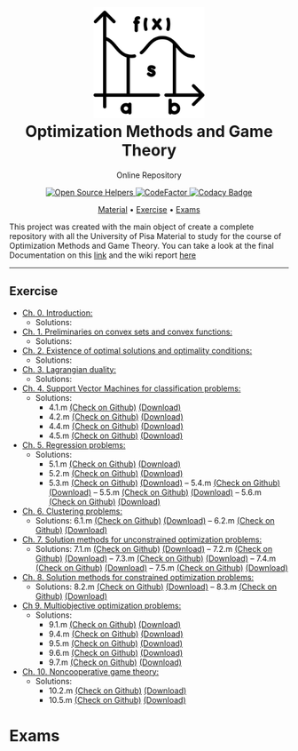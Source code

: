 <h1 align="center">
  <br>
  <a href="https://github.com/MarshaGomez/Optimization-Methods-Matlab/wiki"><img src="https://github.com/MarshaGomez/Optimization-Methods-Matlab/blob/master/Practice/img/math.png" alt="Optimization" width="200"></a>
  <br>
  Optimization Methods and Game Theory
  <br>
</h1>

<p align="center">Online Repository</p>

<p align="center">
  <a href="https://www.codetriage.com/MarshaGomez/Optimization-Methods-Matlab">
    <img src="https://www.codetriage.com/marshagomez/optimization-methods-matlab/badges/users.svg"
         alt="Open Source Helpers">
  </a>
  <a href="https://www.codefactor.io/repository/github/marshagomez/Optimization-Methods-Matlab">
    <img src="https://www.codefactor.io/repository/github/marshagomez/Optimization-Methods-Matlab/badge"
         alt="CodeFactor">
  </a>

  <a href="https://app.codacy.com/gh/MarshaGomez/Optimization-Methods-Matlab/dashboard?utm_source=gh&utm_medium=referral&utm_content=&utm_campaign=Badge_grade">
    <img src="https://app.codacy.com/project/badge/Grade/64f33fe850e245589fa312f240189341"
         alt="Codacy Badge">
  </a>
</p>

<p align="center">
  <a href="#Material">Material</a> •
  <a href="#Exercise">Exercise</a> •
  <a href="#Exams">Exams</a> 
</p>

This project was created with the main object of create a complete repository with all the University of Pisa Material to study for the course of Optimization Methods and Game Theory. You can take a look at the final Documentation on this [link]() and the wiki report [here]()

- - - -
## Exercise 
*   [Ch. 0. Introduction:](https://github.com/MarshaGomez/Optimization-Methods-Matlab/tree/master/Material/0-introduction.pdf)
    *   Solutions:
*   [Ch. 1. Preliminaries on convex sets and convex functions:](https://github.com/MarshaGomez/Optimization-Methods-Matlab/tree/master/Material/1-convexity.pdf)
    *   Solutions:
*   [Ch. 2. Existence of optimal solutions and optimality conditions:](https://github.com/MarshaGomez/Optimization-Methods-Matlab/tree/master/Material/2-existence_optimality.pdf)
    *   Solutions:
*   [Ch. 3. Lagrangian duality:](https://github.com/MarshaGomez/Optimization-Methods-Matlab/tree/master/Material/3-duality.pdf)
    *   Solutions:
*   [Ch. 4. Support Vector Machines for classification problems:](https://github.com/MarshaGomez/Optimization-Methods-Matlab/tree/master/Material/4-classification.pdf)
    *   Solutions: 
        *   4.1.m [(Check on Github)](https://github.com/MarshaGomez/Optimization-Methods-Matlab/wiki/4.-Support-Vector-Machines-for-classification-problems#41-linear-programming-primal-model) [(Download)](https://github.com/MarshaGomez/Optimization-Methods-Matlab/raw/master/Practice/Chapter%204/Exercise_4_1.mlx) 
        *   4.2.m [(Check on Github)](https://github.com/MarshaGomez/Optimization-Methods-Matlab/wiki/4.-Support-Vector-Machines-for-classification-problems#42-linear-programming-dual-model) [(Download)](https://github.com/MarshaGomez/Optimization-Methods-Matlab/raw/master/Practice/Chapter%204/Exercise_4_2.mlx)
        *   4.4.m [(Check on Github)](https://github.com/MarshaGomez/Optimization-Methods-Matlab/wiki/4.-Support-Vector-Machines-for-classification-problems#44-linear-programming-dual-model-soft-margins) [(Download)](https://github.com/MarshaGomez/Optimization-Methods-Matlab/raw/master/Practice/Chapter%204/Exercise_4_4.mlx)
        *   4.5.m [(Check on Github)](https://github.com/MarshaGomez/Optimization-Methods-Matlab/wiki/4.-Support-Vector-Machines-for-classification-problems#45-nonlinear-programming-dual-model) [(Download)](https://github.com/MarshaGomez/Optimization-Methods-Matlab/raw/master/Practice/Chapter%204/Exercise_4_5.mlx)
*   [Ch. 5. Regression problems:](https://github.com/MarshaGomez/Optimization-Methods-Matlab/tree/master/Material/5-regression.pdf)
    *   Solutions: 
        *   5.1.m [(Check on Github)](https://github.com/MarshaGomez/Optimization-Methods-Matlab/wiki/5.-Regression-problems#51-polynomial-regression) [(Download)](https://github.com/MarshaGomez/Optimization-Methods-Matlab/raw/master/Practice/Chapter%205/Exercise_5_1.mlx)
        *   5.2.m [(Check on Github)](https://github.com/MarshaGomez/Optimization-Methods-Matlab/wiki/5.-Regression-problems#52-polynomial-regression-linear-epsilon-support-vector-regression) [(Download)](https://github.com/MarshaGomez/Optimization-Methods-Matlab/raw/master/Practice/Chapter%205/Exercise_5_2.mlx)
        *   5.3.m [(Check on Github)](https://github.com/MarshaGomez/Optimization-Methods-Matlab/wiki/5.-Regression-problems#53-linear-svm-with-slack-variables) [(Download)](https://github.com/MarshaGomez/Optimization-Methods-Matlab/raw/master/Practice/Chapter%205/Exercise_5_3.mlx) – 5.4.m [(Check on Github)](https://github.com/MarshaGomez/Optimization-Methods-Matlab/tree/master/Practice/Chapter%205#) [(Download)](https://github.com/MarshaGomez/Optimization-Methods-Matlab/raw/master/Practice/Chapter%205/Exercise_5_4.mlx) – 5.5.m [(Check on Github)](https://github.com/MarshaGomez/Optimization-Methods-Matlab/tree/master/Practice/Chapter%205#) [(Download)](https://github.com/MarshaGomez/Optimization-Methods-Matlab/raw/master/Practice/Chapter%205/Exercise_5_5.mlx) – 5.6.m [(Check on Github)](https://github.com/MarshaGomez/Optimization-Methods-Matlab/tree/master/Practice/Chapter%205#) [(Download)](https://github.com/MarshaGomez/Optimization-Methods-Matlab/raw/master/Practice/Chapter%205/Exercise_5_6.mlx)
*   [Ch. 6. Clustering problems:](https://github.com/MarshaGomez/Optimization-Methods-Matlab/tree/master/Material/6-clustering.pdf)
    *   Solutions: 6.1.m [(Check on Github)](https://github.com/MarshaGomez/Optimization-Methods-Matlab/tree/master/Practice/Chapter%206#) [(Download)](https://github.com/MarshaGomez/Optimization-Methods-Matlab/raw/master/Practice/Chapter%206/Exercise_6_1.mlx) – 6.2.m [(Check on Github)](https://github.com/MarshaGomez/Optimization-Methods-Matlab/tree/master/Practice/Chapter%206#) [(Download)](https://github.com/MarshaGomez/Optimization-Methods-Matlab/raw/master/Practice/Chapter%206/Exercise_6_2.mlx)
*   [Ch. 7. Solution methods for unconstrained optimization problems:](https://github.com/MarshaGomez/Optimization-Methods-Matlab/tree/master/Material/7-methods_uncon_opt.pdf)
    *   Solutions: 7.1.m [(Check on Github)](https://github.com/MarshaGomez/Optimization-Methods-Matlab/tree/master/Practice/Chapter%207#) [(Download)](https://github.com/MarshaGomez/Optimization-Methods-Matlab/raw/master/Practice/Chapter%207/Exercise_7_1.mlx) – 7.2.m [(Check on Github)](https://github.com/MarshaGomez/Optimization-Methods-Matlab/tree/master/Practice/Chapter%207#) [(Download)](https://github.com/MarshaGomez/Optimization-Methods-Matlab/raw/master/Practice/Chapter%207/Exercise_7_2.mlx) – 7.3.m [(Check on Github)](https://github.com/MarshaGomez/Optimization-Methods-Matlab/tree/master/Practice/Chapter%207#) [(Download)](https://github.com/MarshaGomez/Optimization-Methods-Matlab/raw/master/Practice/Chapter%207/Exercise_7_3.mlx) – 7.4.m [(Check on Github)](https://github.com/MarshaGomez/Optimization-Methods-Matlab/tree/master/Practice/Chapter%207#) [(Download)](https://github.com/MarshaGomez/Optimization-Methods-Matlab/raw/master/Practice/Chapter%207/Exercise_7_4.mlx) – 7.5.m [(Check on Github)](https://github.com/MarshaGomez/Optimization-Methods-Matlab/tree/master/Practice/Chapter%207#) [(Download)](https://github.com/MarshaGomez/Optimization-Methods-Matlab/raw/master/Practice/Chapter%207/Exercise_7_5.mlx)
*   [Ch. 8. Solution methods for constrained optimization problems:](https://github.com/MarshaGomez/Optimization-Methods-Matlab/tree/master/Material/8-methods_con_opt.pdf)
    *   Solutions: 8.2.m [(Check on Github)](https://github.com/MarshaGomez/Optimization-Methods-Matlab/tree/master/Practice/Chapter%208#) [(Download)](https://github.com/MarshaGomez/Optimization-Methods-Matlab/raw/master/Practice/Chapter%208/Exercise_8_2.mlx) – 8.3.m [(Check on Github)](https://github.com/MarshaGomez/Optimization-Methods-Matlab/tree/master/Practice/Chapter%208#) [(Download)](https://github.com/MarshaGomez/Optimization-Methods-Matlab/raw/master/Practice/Chapter%208/Exercise_8_3.mlx)
*   [Ch 9. Multiobjective optimization problems:](https://github.com/MarshaGomez/Optimization-Methods-Matlab/tree/master/Material/9-multiobjective_opt.pdf)
    *   Solutions:
        *   9.1.m [(Check on Github)](https://github.com/MarshaGomez/Optimization-Methods-Matlab/wiki/9.-Multiobjective-optimization-problems#91-linear-programming) [(Download)](https://github.com/MarshaGomez/Optimization-Methods-Matlab/raw/master/Practice/Chapter%209/Exercise_9_1.mlx)
        *   9.4.m [(Check on Github)](https://github.com/MarshaGomez/Optimization-Methods-Matlab/wiki/9.-Multiobjective-optimization-problems#94-linear-programming-scalarization-method) [(Download)](https://github.com/MarshaGomez/Optimization-Methods-Matlab/raw/master/Practice/Chapter%209/Exercise_9_4.mlx)
        *   9.5.m [(Check on Github)](https://github.com/MarshaGomez/Optimization-Methods-Matlab/wiki/9.-Multiobjective-optimization-problems#95-nonlinear-programming-scalarization-method) [(Download)](https://github.com/MarshaGomez/Optimization-Methods-Matlab/raw/master/Practice/Chapter%209/Exercise_9_5.mlx)
        *   9.6.m [(Check on Github)](https://github.com/MarshaGomez/Optimization-Methods-Matlab/wiki/9.-Multiobjective-optimization-problems#96-noninear-programming-scalarization-method) [(Download)](https://github.com/MarshaGomez/Optimization-Methods-Matlab/raw/master/Practice/Chapter%209/Exercise_9_6.mlx)
        *   9.7.m [(Check on Github)](https://github.com/MarshaGomez/Optimization-Methods-Matlab/wiki/9.-Multiobjective-optimization-problems#97-linear-programming-goal-method) [(Download)](https://github.com/MarshaGomez/Optimization-Methods-Matlab/raw/master/Practice/Chapter%209/Exercise_9_7.mlx)
*   [Ch. 10. Noncooperative game theory:](https://github.com/MarshaGomez/Optimization-Methods-Matlab/tree/master/Material/10-noncoop_gt.pdf)
    *   Solutions: 
        *   10.2.m [(Check on Github)](https://github.com/MarshaGomez/Optimization-Methods-Matlab/wiki/10.-Noncooperative-game-theory#102-penalty-kick) [(Download)](https://github.com/MarshaGomez/Optimization-Methods-Matlab/raw/master/Practice/Chapter%2010/Exercise_10_2.mlx)
        *   10.5.m [(Check on Github)](https://github.com/MarshaGomez/Optimization-Methods-Matlab/wiki/10.-Noncooperative-game-theory#105-merit-function) [(Download)](https://github.com/MarshaGomez/Optimization-Methods-Matlab/raw/master/Practice/Chapter%2010/Exercise_10_5.mlx)

# Exams
